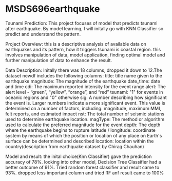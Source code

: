 # MSDS696earthquake
Tsunami Prediction: This project focuses of model that predicts tsunami after earthquake. By model learning, I will initally go with KNN Classifier so predict and understand the pattern.

Project Overview: this is a descriptive analysis of available data on earthquakes and its pattern, how it triggers tsunami is coastal region. this involves manipulation of data, model application, finding optimal model and further manipulation of data to enhance the result.

Data Description: Initally there was 18 columns, dropped it down to 12.The dataset newdf includes the following columns:
title: title name given to the earthquake
magnitude: The magnitude of the earthquake
date_time: date and time
cdi: The maximum reported intensity for the event range
alert: The alert level - “green”, “yellow”, “orange”, and “red”
tsunami: "1" for events in oceanic regions and "0" otherwise
sig: A number describing how significant the event is. Larger numbers indicate a more significant event. This value is determined on a number of factors, including: magnitude, maximum MMI, felt reports, and estimated impact
nst: The total number of seismic stations used to determine earthquake location.
magType: The method or algorithm used to calculate the preferred magnitude for the event
depth: The depth where the earthquake begins to rupture
latitude / longitude: coordinate system by means of which the position or location of any place on Earth's surface can be determined and described
location: location within the country(description from earthquake dataset by Chirag Chauhan)

Model and result: the inital choice(Knn Classifier) gave the prediction accuracy of 78%. looking into other model, Decision Tree Classifier had a better outcome of 91%.
    Tried random forest classifier and result came to 93%. dropped less important column and tried RF anf result came to 100%

